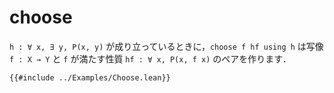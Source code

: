 # choose

`h : ∀ x, ∃ y, P(x, y)` が成り立っているときに，`choose f hf using h` は写像 `f : X → Y` と `f` が満たす性質 `hf : ∀ x, P(x, f x)` のペアを作ります．

```lean
{{#include ../Examples/Choose.lean}}
```

